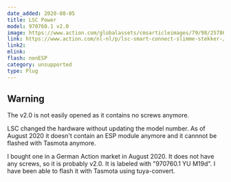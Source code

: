 ```yaml
---
date_added: 2020-08-05
title: LSC Power
model: 970760.1 v2.0
image: https://www.action.com/globalassets/cmsarticleimages/79/98/2578685_8712879142782-111.png
link: https://www.action.com/nl-nl/p/lsc-smart-connect-slimme-stekker-/
link2: 
mlink: 
flash: nonESP
category: unsupported
type: Plug
---
```

## Warning

The v2.0 is not easily opened as it contains no screws anymore.

LSC changed the hardware without updating the model number. As of August 2020 it doesn't contain an ESP module anymore and it cannnot be flashed with Tasmota anymore.

I bought one in a German Action market in August 2020. It does not have any screws, so it is probably v2.0. It is labeled with "970760.1 YU M19d". I have been able to flash it with Tasmota using tuya-convert.
